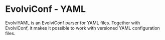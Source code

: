 # EvolviConf - YAML

EvolviYAML is an EvolviConf parser for YAML files. Together with EvolviConf, it
makes it possible to work with versioned YAML configuration files.